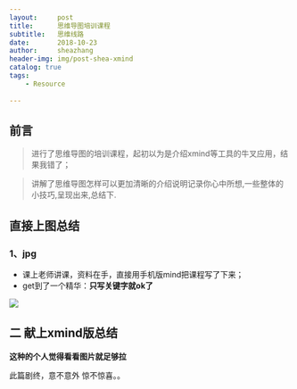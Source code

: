 ```yaml
---
layout:     post
title:      思维导图培训课程
subtitle:   思维线路
date:       2018-10-23
author:     sheazhang
header-img: img/post-shea-xmind
catalog: true
tags:
    - Resource
    
---
```


## 前言

> 进行了思维导图的培训课程，起初以为是介绍xmind等工具的牛叉应用，结果我错了；

> 讲解了思维导图怎样可以更加清晰的介绍说明记录你心中所想,一些整体的小技巧,呈现出来,总结下.

## 直接上图总结

### 1、jpg

- 课上老师讲课，资料在手，直接用手机版mind把课程写了下来；  
- get到了一个精华：**只写关键字就ok了**

![](https://i.imgur.com/mqebvu0.jpg)


## 二 献上xmind版总结
 

**这种的个人觉得看看图片就足够拉**

此篇剧终，意不意外 惊不惊喜。。
